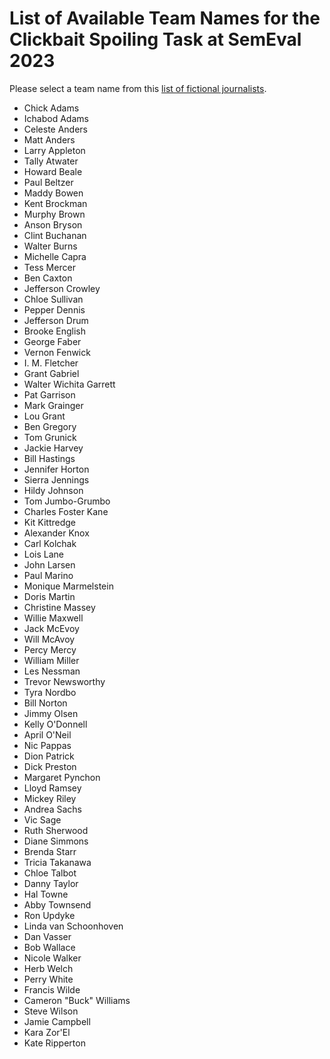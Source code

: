 # List of Available Team Names for the Clickbait Spoiling Task at SemEval 2023

Please select a team name from this [list of fictional journalists](https://en.wikipedia.org/wiki/List_of_fictional_journalists).

- Chick Adams
- Ichabod Adams
- Celeste Anders
- Matt Anders
- Larry Appleton
- Tally Atwater
- Howard Beale
- Paul Beltzer
- Maddy Bowen
- Kent Brockman
- Murphy Brown
- Anson Bryson
- Clint Buchanan
- Walter Burns
- Michelle Capra
- Tess Mercer
- Ben Caxton
- Jefferson Crowley
- Chloe Sullivan
- Pepper Dennis
- Jefferson Drum
- Brooke English
- George Faber
- Vernon Fenwick
- I. M. Fletcher
- Grant Gabriel
- Walter Wichita Garrett
- Pat Garrison
- Mark Grainger
- Lou Grant
- Ben Gregory
- Tom Grunick
- Jackie Harvey
- Bill Hastings
- Jennifer Horton
- Sierra Jennings
- Hildy Johnson
- Tom Jumbo-Grumbo
- Charles Foster Kane
- Kit Kittredge
- Alexander Knox
- Carl Kolchak
- Lois Lane
- John Larsen
- Paul Marino
- Monique Marmelstein
- Doris Martin
- Christine Massey
- Willie Maxwell
- Jack McEvoy
- Will McAvoy
- Percy Mercy
- William Miller
- Les Nessman
- Trevor Newsworthy
- Tyra Nordbo
- Bill Norton
- Jimmy Olsen
- Kelly O'Donnell
- April O'Neil
- Nic Pappas
- Dion Patrick
- Dick Preston
- Margaret Pynchon
- Lloyd Ramsey
- Mickey Riley
- Andrea Sachs
- Vic Sage
- Ruth Sherwood
- Diane Simmons
- Brenda Starr
- Tricia Takanawa
- Chloe Talbot
- Danny Taylor
- Hal Towne
- Abby Townsend
- Ron Updyke
- Linda van Schoonhoven
- Dan Vasser
- Bob Wallace
- Nicole Walker
- Herb Welch
- Perry White
- Francis Wilde
- Cameron "Buck" Williams
- Steve Wilson
- Jamie Campbell
- Kara Zor'El 
- Kate Ripperton
